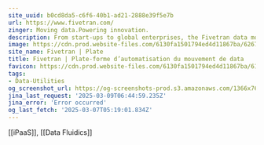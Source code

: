 ```yaml
---
site_uuid: b0cd8da5-c6f6-40b1-ad21-2888e39f5e7b
url: https://www.fivetran.com/
zinger: Moving data.Powering innovation.
description: From start-ups to global enterprises, the Fivetran data movement platform unlocks innovation by accelerating insights, optimizing operations, and powering data-driven decisions.
image: https://cdn.prod.website-files.com/6130fa1501794ed4d11867ba/6267492360c41b79149c466a_fivetran_OGI.png
site_name: Fivetran | Plate
title: Fivetran | Plate-forme d’automatisation du mouvement de data
favicon: https://cdn.prod.website-files.com/6130fa1501794ed4d11867ba/6157393b4dfeb61275ec8f97_color.png
tags:
- Data-Utilities
og_screenshot_url: https://og-screenshots-prod.s3.amazonaws.com/1366x768/80/false/fc9525a0befd2e4bfd611b55b9bb545e68055b53fee17a8b811893cc3ee3dc8e.jpeg
jina_last_request: '2025-03-09T06:44:59.235Z'
jina_error: 'Error occurred'
og_last_fetch: '2025-03-07T05:19:01.834Z'
---
```

[[iPaaS]], [[Data Fluidics]]



